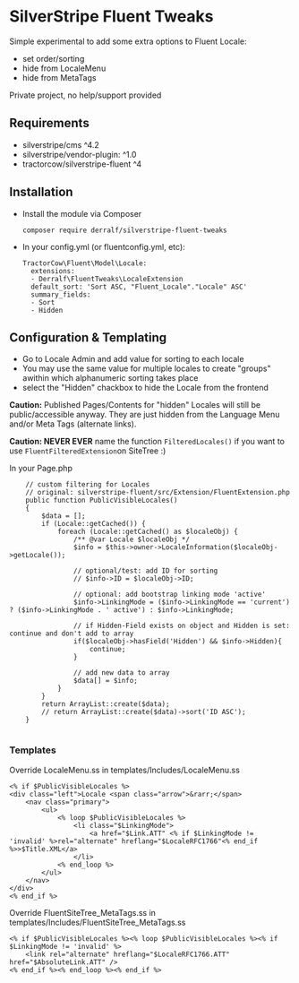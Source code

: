 # SilverStripe Fluent Tweaks

Simple experimental to add some extra options to Fluent Locale:

- set order/sorting
- hide from LocaleMenu
- hide from MetaTags

Private project, no help/support provided

## Requirements

* silverstripe/cms ^4.2
* silverstripe/vendor-plugin: ^1.0
* tractorcow/silverstripe-fluent ^4


## Installation

- Install the module via Composer

  ```
  composer require derralf/silverstripe-fluent-tweaks
  ```

- In your config.yml (or fluentconfig.yml, etc):

  ```
  TractorCow\Fluent\Model\Locale:
    extensions:
    - Derralf\FluentTweaks\LocaleExtension
    default_sort: 'Sort ASC, "Fluent_Locale"."Locale" ASC'
    summary_fields:
    - Sort
    - Hidden
  ```

## Configuration & Templating

- Go to Locale Admin and add value for sorting to each locale
- You may use the same value for multiple locales to create "groups" awithin which alphanumeric sorting takes place
- select the "Hidden" chackbox to hide the Locale from the frontend

**Caution:** Published Pages/Contents for "hidden" Locales will still be public/accessible anyway. They are just hidden from the Language Menu and/or Meta Tags (alternate links).

**Caution: NEVER EVER** name the function `FilteredLocales()` if you want to use `FluentFilteredExtension`on SiteTree :)

In your Page.php

```
    // custom filtering for Locales
    // original: silverstripe-fluent/src/Extension/FluentExtension.php
    public function PublicVisibleLocales()
    {
        $data = [];
        if (Locale::getCached()) {
            foreach (Locale::getCached() as $localeObj) {
                /** @var Locale $localeObj */
                $info = $this->owner->LocaleInformation($localeObj->getLocale());
                
                // optional/test: add ID for sorting
                // $info->ID = $localeObj->ID;
                
                // optional: add bootstrap linking mode 'active'
                $info->LinkingMode = ($info->LinkingMode == 'current') ? ($info->LinkingMode . ' active') : $info->LinkingMode;
                
                // if Hidden-Field exists on object and Hidden is set: continue and don't add to array
                if($localeObj->hasField('Hidden') && $info->Hidden){
                    continue;
                }
                
                // add new data to array
                $data[] = $info;
            }
        }
        return ArrayList::create($data);
        // return ArrayList::create($data)->sort('ID ASC');
    }
  
```

### Templates

Override LocaleMenu.ss in templates/Includes/LocaleMenu.ss

```
<% if $PublicVisibleLocales %>
<div class="left">Locale <span class="arrow">&rarr;</span>
	<nav class="primary">
		<ul>
			<% loop $PublicVisibleLocales %>
				<li class="$LinkingMode">
					<a href="$Link.ATT" <% if $LinkingMode != 'invalid' %>rel="alternate" hreflang="$LocaleRFC1766"<% end_if %>>$Title.XML</a>
				</li>
			<% end_loop %>
		</ul>
	</nav>
</div>
<% end_if %>
```

Override FluentSiteTree_MetaTags.ss in templates/Includes/FluentSiteTree_MetaTags.ss

```
<% if $PublicVisibleLocales %><% loop $PublicVisibleLocales %><% if $LinkingMode != 'invalid' %>
	<link rel="alternate" hreflang="$LocaleRFC1766.ATT" href="$AbsoluteLink.ATT" />
<% end_if %><% end_loop %><% end_if %>
```

